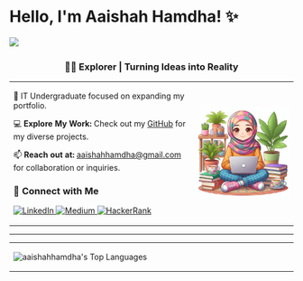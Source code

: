 # Hello, I'm Aaishah Hamdha! ✨

<p align="left">
  <img src="https://komarev.com/ghpvc/?username=aaishahhamdha&label=Profile%20views&color=0e75b6&style=flat" />
</p>

<div align="center">

### 👩‍💻 Explorer | Turning Ideas into Reality

</div>

<table>
<tr>
<td width="65%">

🌟 IT Undergraduate focused on expanding my portfolio.

💻 **Explore My Work:** Check out my [GitHub](https://github.com/aaishahhamdha?tab=repositories) for my diverse projects.

📫 **Reach out at:** [aaishahhamdha@gmail.com](mailto:aaishahhamdha@gmail.com) for collaboration or inquiries.

### 🔗 Connect with Me

<p>
<a href="https://linkedin.com/in/aaishah-hamdha/" target="_blank">
  <img src="https://raw.githubusercontent.com/rahuldkjain/github-profile-readme-generator/master/src/images/icons/Social/linked-in-alt.svg" alt="LinkedIn" height="30" width="40" />
</a>
<a href="https://medium.com/@aaishamdha" target="_blank">
  <img src="https://raw.githubusercontent.com/rahuldkjain/github-profile-readme-generator/master/src/images/icons/Social/medium.svg" alt="Medium" height="30" width="40" />
</a>
<a href="https://hackerrank.com/profile/aishahhamdha" target="_blank">
  <img src="https://raw.githubusercontent.com/rahuldkjain/github-profile-readme-generator/master/src/images/icons/Social/hackerrank.svg" alt="HackerRank" height="30" width="40" />
</a>
</p>

</td>
<td width="35%" align="center">

<img src="https://github.com/aaishahhamdha/aaishahhamdha/blob/main/_6b7d13fd-e7c0-47e5-b58d-b303bb32fc9d.jpg" alt="Profile Image" width="250" />

</td>
</tr>
</table>

---

<table>
<tr>
<td width="40%">


![aaishahhamdha's Top Languages](https://github-readme-stats.vercel.app/api/top-langs/?username=aaishahhamdha&theme=default&show_icons=true&hide_border=true&layout=compact)
</td>
</tr>
</table>
